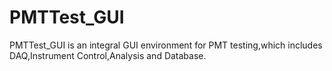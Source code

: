 PMTTest_GUI
===========

PMTTest_GUI is an integral GUI environment for PMT testing,which includes DAQ,Instrument Control,Analysis and Database.
